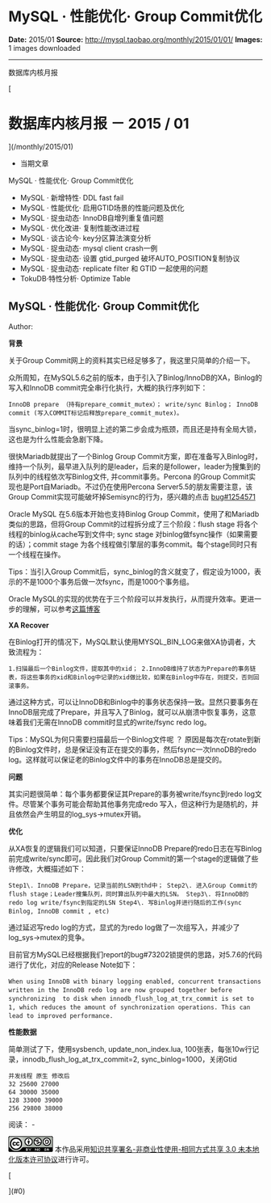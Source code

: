 # MySQL · 性能优化· Group Commit优化

**Date:** 2015/01
**Source:** http://mysql.taobao.org/monthly/2015/01/01/
**Images:** 1 images downloaded

---

数据库内核月报

 [
 # 数据库内核月报 － 2015 / 01
 ](/monthly/2015/01)

 * 当期文章

 MySQL · 性能优化· Group Commit优化
* MySQL · 新增特性· DDL fast fail
* MySQL · 性能优化· 启用GTID场景的性能问题及优化
* MySQL · 捉虫动态· InnoDB自增列重复值问题
* MySQL · 优化改进· 复制性能改进过程
* MySQL · 谈古论今· key分区算法演变分析
* MySQL · 捉虫动态· mysql client crash一例
* MySQL · 捉虫动态· 设置 gtid_purged 破坏AUTO_POSITION复制协议
* MySQL · 捉虫动态· replicate filter 和 GTID 一起使用的问题
* TokuDB·特性分析· Optimize Table

 ## MySQL · 性能优化· Group Commit优化 
 Author: 

 **背景**

关于Group Commit网上的资料其实已经足够多了，我这里只简单的介绍一下。

众所周知，在MySQL5.6之前的版本，由于引入了Binlog/InnoDB的XA，Binlog的写入和InnoDB commit完全串行化执行，大概的执行序列如下：

`InnoDB prepare （持有prepare_commit_mutex）；
write/sync Binlog；
InnoDB commit (写入COMMIT标记后释放prepare_commit_mutex)。
`

当sync_binlog=1时，很明显上述的第二步会成为瓶颈，而且还是持有全局大锁，这也是为什么性能会急剧下降。

很快Mariadb就提出了一个Binlog Group Commit方案，即在准备写入Binlog时，维持一个队列，最早进入队列的是leader，后来的是follower，leader为搜集到的队列中的线程依次写Binlog文件, 并commit事务。Percona 的Group Commit实现也是Port自Mariadb。不过仍在使用Percona Server5.5的朋友需要注意，该Group Commit实现可能破坏掉Semisync的行为，感兴趣的点击 [bug#1254571](https://bugs.launchpad.net/percona-server/5.5/+bug/1254571)

Oracle MySQL 在5.6版本开始也支持Binlog Group Commit，使用了和Mariadb类似的思路，但将Group Commit的过程拆分成了三个阶段：flush stage 将各个线程的binlog从cache写到文件中; sync stage 对binlog做fsync操作（如果需要的话）；commit stage 为各个线程做引擎层的事务commit。每个stage同时只有一个线程在操作。

Tips：当引入Group Commit后，sync_binlog的含义就变了，假定设为1000，表示的不是1000个事务后做一次fsync，而是1000个事务组。

Oracle MySQL的实现的优势在于三个阶段可以并发执行，从而提升效率。更进一步的理解，可以参考[这篇博客](http://mysqlmusings.blogspot.com/2012/06/binary-log-group-commit-in-mysql-56.html)

**XA Recover**

在Binlog打开的情况下，MySQL默认使用MYSQL_BIN_LOG来做XA协调者，大致流程为：

`1.扫描最后一个Binlog文件，提取其中的xid；
2.InnoDB维持了状态为Prepare的事务链表，将这些事务的xid和Binlog中记录的xid做比较，如果在Binlog中存在，则提交，否则回滚事务。
`

通过这种方式，可以让InnoDB和Binlog中的事务状态保持一致。显然只要事务在InnoDB层完成了Prepare，并且写入了Binlog，就可以从崩溃中恢复事务，这意味着我们无需在InnoDB commit时显式的write/fsync redo log。

Tips：MySQL为何只需要扫描最后一个Binlog文件呢 ？ 原因是每次在rotate到新的Binlog文件时，总是保证没有正在提交的事务，然后fsync一次InnoDB的redo log。这样就可以保证老的Binlog文件中的事务在InnoDB总是提交的。

**问题**

其实问题很简单：每个事务都要保证其Prepare的事务被write/fsync到redo log文件。尽管某个事务可能会帮助其他事务完成redo 写入，但这种行为是随机的，并且依然会产生明显的log_sys->mutex开销。

**优化**

从XA恢复的逻辑我们可以知道，只要保证InnoDB Prepare的redo日志在写Binlog前完成write/sync即可。因此我们对Group Commit的第一个stage的逻辑做了些许修改，大概描述如下：

`Step1\. InnoDB Prepare，记录当前的LSN到thd中；
Step2\. 进入Group Commit的flush stage；Leader搜集队列，同时算出队列中最大的LSN。
Step3\. 将InnoDB的redo log write/fsync到指定的LSN
Step4\. 写Binlog并进行随后的工作(sync Binlog, InnoDB commit , etc)
`

通过延迟写redo log的方式，显式的为redo log做了一次组写入，并减少了log_sys->mutex的竞争。

目前官方MySQL已经根据我们report的bug#73202锁提供的思路，对5.7.6的代码进行了优化，对应的Release Note如下：

`When using InnoDB with binary logging enabled, concurrent transactions written in the InnoDB redo log are now grouped together before synchronizing 
to disk when innodb_flush_log_at_trx_commit is set to 1, which reduces the amount of synchronization operations. This can lead to improved performance.
`

**性能数据**

简单测试了下，使用sysbench, update_non_index.lua, 100张表，每张10w行记录，innodb_flush_log_at_trx_commit=2, sync_binlog=1000，关闭Gtid

```
并发线程 原生 修改后
32 25600 27000
64 30000 35000
128 33000 39000
256 29800 38000

```

 阅读： - 

[![知识共享许可协议](.img/8232d49bd3e9_88x31.png)](http://creativecommons.org/licenses/by-nc-sa/3.0/)
本作品采用[知识共享署名-非商业性使用-相同方式共享 3.0 未本地化版本许可协议](http://creativecommons.org/licenses/by-nc-sa/3.0/)进行许可。

 [

 ](#0)